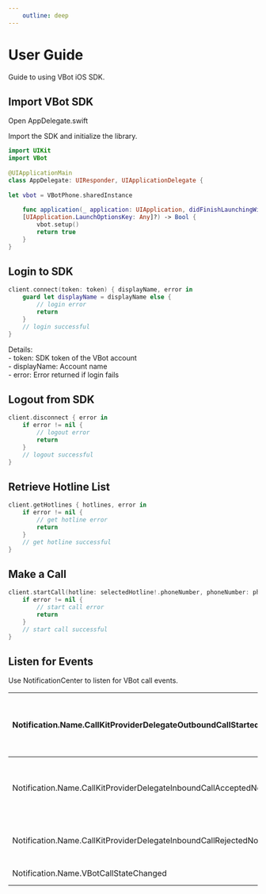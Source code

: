 ```yaml
---
    outline: deep
---
```


<script setup>
import GitHubButton from '../../../.vitepress//components/GitHubButton.vue'
</script>

# User Guide

Guide to using VBot iOS SDK.

<a href="https://github.com/quocdat1804/vbot-sdk-demo" target="_blank" style="text-decoration: none;">
<GitHubButton />
</a>

## Import VBot SDK

Open <span class="highlight-text">AppDelegate.swift</span>

Import the SDK and initialize the library.

```SWIFT
import UIKit
import VBot
                
@UIApplicationMain
class AppDelegate: UIResponder, UIApplicationDelegate {
                
let vbot = VBotPhone.sharedInstance
                
    func application(_ application: UIApplication, didFinishLaunchingWithOptions launchOptions:
    [UIApplication.LaunchOptionsKey: Any]?) -> Bool {
        vbot.setup()
        return true
    }
}
```

## Login to SDK

```SWIFT
client.connect(token: token) { displayName, error in
	guard let displayName = displayName else {
		// login error
		return
	}
	// login successful
}
```
<div class="note">
Details: <br>
- <span class="highlight-text">token</span>: SDK token of the VBot account <br>
- <span class="highlight-text">displayName</span>: Account name <br>
- <span class="highlight-text">error</span>: Error returned if login fails
</div>

## Logout from SDK

```SWIFT
client.disconnect { error in
	if error != nil {
		// logout error
		return
	}
	// logout successful
}
```

## Retrieve Hotline List

```SWIFT
client.getHotlines { hotlines, error in
	if error != nil {
		// get hotline error
		return
	}
	// get hotline successful
}
```

## Make a Call

```SWIFT
client.startCall(hotline: selectedHotline!.phoneNumber, phoneNumber: phoneNumber) { call, error in
	if error != nil {
		// start call error
		return
	}
	// start call successful
}
```

## Listen for Events

Use NotificationCenter to listen for VBot call events.

| Notification.Name.CallKitProviderDelegateOutboundCallStartedNotification  | Event for making an outbound call using CallKit    |
|---------------------------------------------------------------------------|----------------------------------------------------|
| Notification.Name.CallKitProviderDelegateInboundCallAcceptedNotification  | Event for accepting an inbound call using CallKit  |
| Notification.Name.CallKitProviderDelegateInboundCallRejectedNotification  | Event for ending a call using CallKit              |
| Notification.Name.VBotCallStateChanged                                    | Call state change                                  |

